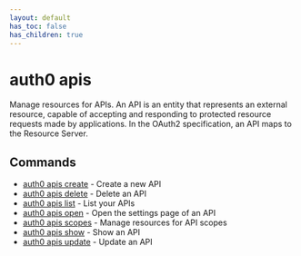 ```yaml
---
layout: default
has_toc: false
has_children: true
---
```

# auth0 apis

Manage resources for APIs. An API is an entity that represents an external resource, capable of accepting and responding to protected resource requests made by applications. In the OAuth2 specification, an API maps to the Resource Server.

## Commands

- [auth0 apis create](auth0_apis_create.md) - Create a new API
- [auth0 apis delete](auth0_apis_delete.md) - Delete an API
- [auth0 apis list](auth0_apis_list.md) - List your APIs
- [auth0 apis open](auth0_apis_open.md) - Open the settings page of an API
- [auth0 apis scopes](auth0_apis_scopes.md) - Manage resources for API scopes
- [auth0 apis show](auth0_apis_show.md) - Show an API
- [auth0 apis update](auth0_apis_update.md) - Update an API


